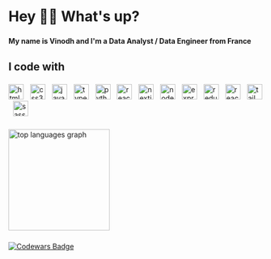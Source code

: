 <h1 align="left">Hey 👋🏾 What's up?</h1>

###

<h4 align="left">My name is Vinodh and I'm a Data Analyst / Data Engineer from France</h4>

###

<h2 align="left">I code with</h2>

###

<div align="left">
  <img src="https://img.shields.io/badge/HTML5-E34F26?logo=html5&logoColor=white&style=for-the-badge" height="30" alt="html5 logo"  />
  <img width="5" />
  <img src="https://img.shields.io/badge/CSS3-1572B6?logo=css3&logoColor=white&style=for-the-badge" height="30" alt="css3 logo"  />
  <img width="5" />
  <img src="https://img.shields.io/badge/JavaScript-323330?logo=javascript&logoColor=F7DF1E&style=for-the-badge" height="30" alt="javascript logo"  />
  <img width="5" />
  <img src="https://img.shields.io/badge/TypeScript-3178C6?logo=typescript&logoColor=white&style=for-the-badge" height="30" alt="typescript logo"  />
  <img width="5" />
  <img src="https://img.shields.io/badge/Python-3670A0?logo=python&logoColor=ffdd54&style=for-the-badge" height="30" alt="python logo"  />
  <img width="5" />
  <img src="https://img.shields.io/badge/React.js-20232A?logo=react&logoColor=61DAFB&style=for-the-badge" height="30" alt="react logo"  />
  <img width="5" />
  <img src="https://img.shields.io/badge/Next.js-000000?logo=next.js&logoColor=white&style=for-the-badge" height="30" alt="nextjs logo"  />
  <img width="5" />
  <img src="https://img.shields.io/badge/Node.js-339933?logo=nodedotjs&logoColor=white&style=for-the-badge" height="30" alt="nodejs logo"  />
  <img width="5" />
  <img src="https://img.shields.io/badge/Express.js-%23404d59.svg?logo=express&logoColor=%2361DAFB&style=for-the-badge" height="30" alt="expressjs logo"  />
  <img width="5" />
  <img src="https://img.shields.io/badge/Redux.js-764ABC?logo=redux&logoColor=white&style=for-the-badge" height="30" alt="redux logo"  />
  <img width="5" />
  <img src="https://img.shields.io/badge/React_Router-CA4245?logo=react-router&logoColor=white&style=for-the-badge" height="30" alt="react-router logo"  />
  <img width="5" />
  <img src="https://img.shields.io/badge/Tailwind CSS-06B6D4?logo=tailwindcss&logoColor=white&style=for-the-badge" height="30" alt="tailwindcss logo"  />
  <img width="5" />
  <img src="https://img.shields.io/badge/Sass-CC6699?logo=sass&logoColor=white&style=for-the-badge" height="30" alt="sass logo"  />
</div>

###

<div align="left">
  <img src="https://github-readme-stats.vercel.app/api/top-langs/?username=vzamboulingame&layout=compact&card_width=320&langs_count=6&theme=default&hide_border=true&border_radius=0&order=2" height="200" alt="top languages graph"  />
</div>

###

[<img src="https://www.codewars.com/users/vzamboulingame/badges/large" alt="Codewars Badge"/>](https://www.codewars.com/users/vzamboulingame)

###
